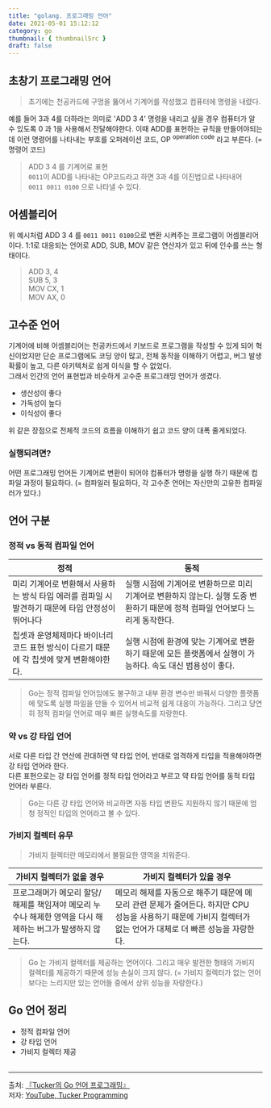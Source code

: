 ```yaml
---
title: "golang. 프로그래밍 언어"
date: 2021-05-01 15:12:12
category: go
thumbnail: { thumbnailSrc }
draft: false
---
```


## 초창기 프로그래밍 언어
> 초기에는 천공카드에 구멍을 뚫어서 기계어를 작성했고 컴퓨터에 명령을 내렸다.

예를 들어 3과 4를 더하라는 의미로 'ADD 3 4' 명령을 내리고 싶을 경우 컴퓨터가 알 수 있도록 0 과 1을 사용해서 전달해야한다. 이때 ADD를 표현하는 규칙을 만들어야되는데 이런 명령어를 나타내는 부호를 오퍼레이션 코드, OP <sup>operation code</sup> 라고 부른다. (= 명령어 코드)</br>

>ADD 3 4 를 기계어로 표현</br>
`0011`이 ADD를 나타내는 OP코드라고 하면 3과 4를 이진법으로 나타내어</br>
`0011 0011 0100` 으로 나타낼 수 있다.

## 어셈블리어
위 예시처럼 ADD 3 4 를 `0011 0011 0100`으로 변환 시켜주는 프로그램이 어셈블리어이다. 1:1로 대응되는 언어로 ADD, SUB, MOV 같은 연산자가 있고 뒤에 인수를 쓰는 형태이다.

> ADD 3, 4</br>
SUB 5, 3</br>
MOV CX, 1</br>
MOV AX, 0

## 고수준 언어
기계어에 비해 어셈블리어는 천공카드에서 키보드로 프로그램을 작성할 수 있게 되어 혁신이었지만 단순 프로그램에도 코딩 양이 많고, 전체 동작을 이해하기 어렵고, 버그 발생 확률이 높고, 다른 아키텍처로 쉽게 이식을 할 수 없었다.</br>
그래서 인간의 언어 표현법과 비슷하게 고수준 프로그래밍 언어가 생겼다.

- 생산성이 좋다
- 가독성이 높다
- 이식성이 좋다

위 같은 장점으로 전체적 코드의 흐름을 이해하기 쉽고 코드 양이 대폭 줄게되었다.

### 실행되려면?
어떤 프로그래밍 언어든 기계어로 변환이 되어야 컴퓨터가 명령을 실행 하기 때문에 컴파일 과정이 필요하다. (= 컴파일러 필요하다, 각 고수준 언어는 자신만의 고유한 컴파일러가 있다.)

## 언어 구분
### 정적 vs 동적 컴파일 언어
|정적|동적|
|---|---|
|미리 기계어로 변환해서 사용하는 방식 타입 에러를 컴파일 시 발견하기 때문에 타입 안정성이 뛰어나다|실행 시점에 기계어로 변환하므로 미리 기계어로 변환하지 않는다. 실행 도중 변환하기 때문에 정적 컴파일 언어보다 느리게 동작한다.|
|칩셋과 운영체제마다 바이너리 코드 표현 방식이 다르기 때문에 각 칩셋에 맞게 변환해야한다.|실행 시점에 환경에 맞는 기계어로 변환 하기 때문에 모든 플랫폼에서 실행이 가능하다. 속도 대신 범용성이 좋다.|

> Go는 정적 컴파일 언어임에도 불구하고 내부 환경 변수만 바꿔서 다양한 플랫폼에 맞도록 실행 파일을 만들 수 있어서 비교적 쉽게 대응이 가능하다. 그리고 당연히 정적 컴파일 언어로 매우 빠른 실행속도를 자랑한다.

### 약 vs 강 타입 언어
서로 다른 타입 간 연산에 관대하면 약 타입 언어, 반대로 엄격하게 타입을 적용해야하면 강 타입 언어라 한다.</br>
다른 표현으로는 강 타입 언어를 정적 타입 언어라고 부르고 약 타입 언어를 동적 타입 언어라 부른다.

> Go는 다른 강 타입 언어와 비교하면 자동 타입 변환도 지원하지 않기 때문에 엄청 정적인 타입의 언어라고 볼 수 있다.

### 가비지 컬렉터 유무
> 가비지 컬렉터란 메모리에서 불필요한 영역을 치워준다.</br>

|가비지 컬렉터가 없을 경우|가비지 컬렉터가 있을 경우|
|---|---|
|프로그래머가 메모리 할당/해제를 책임져야 메모리 누수나 해제한 영역을 다시 해제하는 버그가 발생하지 않는다.|메모리 해제를 자동으로 해주기 때문에 메모리 관련 문제가 줄어든다. 하지만 CPU 성능을 사용하기 때문에 가비지 컬렉터가 없는 언어가 대체로 더 빠른 성능을 자랑한다.|

> Go 는 가비지 컬렉터를 제공하는 언어이다. 그리고 매우 발전한 형태의 가비지 컬렉터를 제공하기 때문에 성능 손실이 크지 않다. (= 가비지 컬렉터가 없는 언어보다는 느리지만 있는 언어들 중에서 상위 성능을 자랑한다.)

## Go 언어 정리
- 정적 컴파일 언어
- 강 타입 언어
- 가비지 컬렉터 제공
</br></br>

--------

출처: [『Tucker의 Go 언어 프로그래밍』](http://www.yes24.com/Product/Goods/99108736)</br>
저자: [YouTube, Tucker Programming](https://www.youtube.com/channel/UCZp_ftx6UB_32VfVmlS3o_A)
